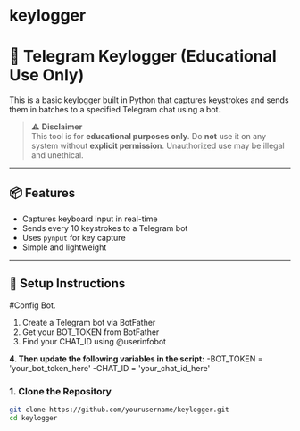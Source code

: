 # keylogger
# 🔑 Telegram Keylogger (Educational Use Only)

This is a basic keylogger built in Python that captures keystrokes and sends them in batches to a specified Telegram chat using a bot.

> ⚠️ **Disclaimer**  
> This tool is for **educational purposes only**. Do **not** use it on any system without **explicit permission**. Unauthorized use may be illegal and unethical.

---

## 📦 Features

- Captures keyboard input in real-time
- Sends every 10 keystrokes to a Telegram bot
- Uses `pynput` for key capture
- Simple and lightweight

---

## 🚀 Setup Instructions
#Config Bot.
1. Create a Telegram bot via BotFather
2. Get your BOT_TOKEN from BotFather
3. Find your CHAT_ID using @userinfobot

**4. Then update the following variables in the script:**
   -BOT_TOKEN = 'your_bot_token_here'
   -CHAT_ID = 'your_chat_id_here'
   


### 1. Clone the Repository
```bash
git clone https://github.com/yourusername/keylogger.git
cd keylogger

